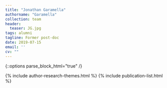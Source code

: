 ```yaml
---
title: "Jonathan Garamella"
authorname: "Garamella"
collection: team
header:
  teaser: JG.jpg
tags: alumni
tagline: Former post-doc
date: 2019-07-15
email: ''
cv: ""
---
```

{::options parse_block_html="true" /}

<p align= "justify">

{% include author-research-themes.html %}
{% include publication-list.html %}